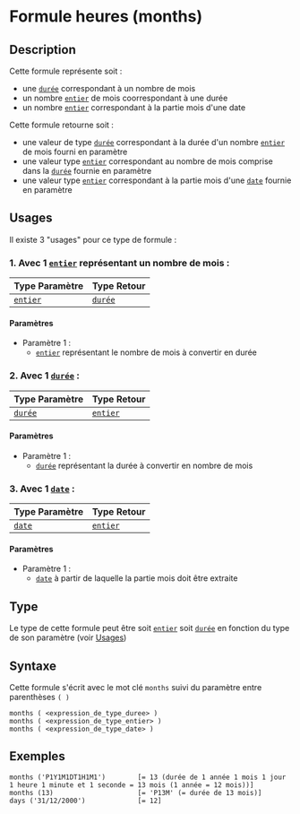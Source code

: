 # Formule heures (months)
## Description
Cette formule représente soit :
- une [`durée`][valeur-de-retour] correspondant à un nombre de mois
- un nombre [`entier`][valeur-de-retour] de mois coorrespondant à une durée
- un nombre [`entier`][valeur-de-retour] correspondant à la partie mois d'une date

Cette formule retourne soit :
- une valeur de type [`durée`][valeur-de-retour] correspondant à la durée d'un nombre [`entier`][valeur-de-retour] de mois fourni en paramètre
- une valeur type [`entier`][valeur-de-retour] correspondant au nombre de mois comprise dans la [`durée`][valeur-de-retour] fournie en paramètre
- une valeur type [`entier`][valeur-de-retour] correspondant à la partie mois d'une [`date`][valeur-de-retour] fournie en paramètre

## Usages
Il existe 3 "usages" pour ce type de formule :

### 1. Avec 1 [`entier`][valeur-de-retour] représentant un nombre de mois :

|Type Paramètre|Type Retour|
|--------------|-----------|
|[`entier`][valeur-de-retour]|[`durée`][valeur-de-retour]|

#### Paramètres
- Paramètre 1 :
    - [`entier`][valeur-de-retour] représentant le nombre de mois à convertir en durée

### 2. Avec 1 [`durée`][valeur-de-retour] :

|Type Paramètre|Type Retour|
|--------------|-----------|
|[`durée`][valeur-de-retour]|[`entier`][valeur-de-retour]|

#### Paramètres
- Paramètre 1 :
    - [`durée`][valeur-de-retour] représentant la durée à convertir en nombre de mois

### 3. Avec 1 [`date`][valeur-de-retour] :

|Type Paramètre|Type Retour|
|--------------|-----------|
|[`date`][valeur-de-retour]|[`entier`][valeur-de-retour]|

#### Paramètres
- Paramètre 1 :
    - [`date`][valeur-de-retour] à partir de laquelle la partie mois doit être extraite

## Type
Le type de cette formule peut être soit [`entier`][valeur-de-retour] soit [`durée`][valeur-de-retour] en fonction du type de son paramètre (voir [Usages](#usages))

## Syntaxe
Cette formule s'écrit avec le mot clé `months` suivi du paramètre entre parenthèses `( )`

    months ( <expression_de_type_duree> )
    months ( <expression_de_type_entier> )
    months ( <expression_de_type_date> )
    
## Exemples
    months ('P1Y1M1DT1H1M1')        [= 13 (durée de 1 année 1 mois 1 jour 1 heure 1 minute et 1 seconde = 13 mois (1 année = 12 mois))]
    months (13)                     [= 'P13M' (= durée de 13 mois)]
    days ('31/12/2000')             [= 12]
    

[valeur-de-retour]: ../../lexique.md#valeur-de-retour
